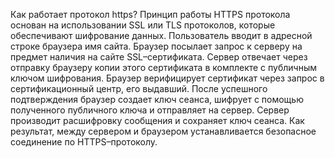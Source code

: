 Как работает протокол https?
Принцип работы HTTPS протокола основан на использовании SSL или TLS протоколов, которые обеспечивают шифрование данных.
Пользователь вводит в адресной строке браузера имя сайта.
Браузер посылает запрос к серверу на предмет наличия на сайте SSL–сертификата.
Сервер отвечает через отправку браузеру копии этого сертификата в комплекте с публичным ключом шифрования.
Браузер верифицирует сертификат через запрос в сертификационный центр, его выдавший.
После успешного подтверждения браузер создает ключ сеанса, шифрует с помощью полученного публичного ключа и отправляет на сервер.
Сервер производит расшифровку сообщения и сохраняет ключ сеанса.
Как результат, между сервером и браузером устанавливается безопасное соединение по HTTPS–протоколу.